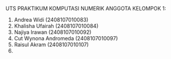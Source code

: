 UTS PRAKTIKUM KOMPUTASI NUMERIK ANGGOTA KELOMPOK 1:
1. Andrea Widi (2408107010083)
2. Khalisha Ufairah (2408107010084)
3. Najiya Irawan (2408107010092)
4. Cut Wynona Andromeda (2408107010097)
5. Raisul Akram (2408107010107)
6.
